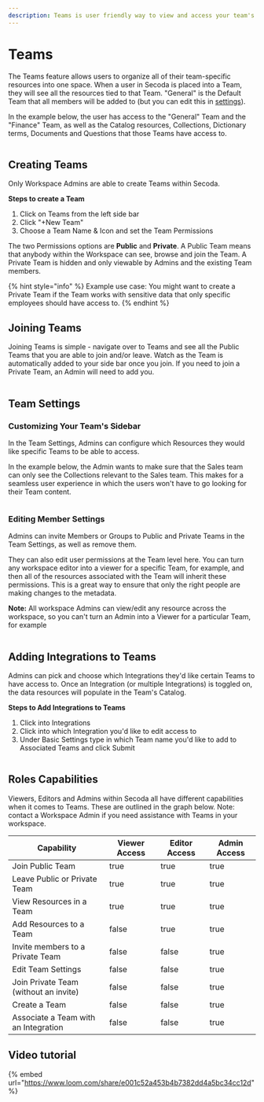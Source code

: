 ```yaml
---
description: Teams is user friendly way to view and access your team's data within Secoda.
---
```


# Teams

The Teams feature allows users to organize all of their team-specific resources into one space. When a user in Secoda is placed into a Team, they will see all the resources tied to that Team. "General" is the Default Team that all members will be added to (but you can edit this in [settings](teams.md#team-settings)).

In the example below, the user has access to the "General" Team and the "Finance" Team, as well as the Catalog resources, Collections, Dictionary terms, Documents and Questions that those Teams have access to.

<figure><img src="https://secoda-public-media-assets.s3.amazonaws.com/Kapture%202023-05-10%20at%2017.10.37.gif" alt=""></figure>

## Creating Teams

Only Workspace Admins are able to create Teams within Secoda.

**Steps to create a Team**

1. Click on Teams from the left side bar
2. Click "+New Team"
3. Choose a Team Name & Icon and set the Team Permissions

The two Permissions options are **Public** and **Private**. A Public Team means that anybody within the Workspace can see, browse and join the Team. A Private Team is hidden and only viewable by Admins and the existing Team members.

{% hint style="info" %}
Example use case: You might want to create a Private Team if the Team works with sensitive data that only specific employees should have access to.
{% endhint %}

## Joining Teams

Joining Teams is simple - navigate over to Teams and see all the Public Teams that you are able to join and/or leave. Watch as the Team is automatically added to your side bar once you join. If you need to join a Private Team, an Admin will need to add you.

<figure><img src="https://secoda-public-media-assets.s3.amazonaws.com/Kapture%202023-05-11%20at%2011.24.38.gif" alt=""></figure>

## Team Settings

### Customizing Your Team's Sidebar

In the Team Settings, Admins can configure which Resources they would like specific Teams to be able to access.

In the example below, the Admin wants to make sure that the Sales team can only see the Collections relevant to the Sales team. This makes for a seamless user experience in which the users won't have to go looking for their Team content.

<figure><img src="https://secoda-public-media-assets.s3.amazonaws.com/Kapture%202023-05-10%20at%2018.00.33.gif" alt=""></figure>

### Editing Member Settings

Admins can invite Members or Groups to Public and Private Teams in the Team Settings, as well as remove them.

They can also edit user permissions at the Team level here. You can turn any workspace editor into a viewer for a specific Team, for example, and then all of the resources associated with the Team will inherit these permissions. This is a great way to ensure that only the right people are making changes to the metadata.

**Note:** All workspace Admins can view/edit any resource across the workspace, so you can't turn an Admin into a Viewer for a particular Team, for example

<figure><img src="https://secoda-public-media-assets.s3.amazonaws.com/Screenshot%202023-05-10%20at%206.07.29%20PM.png" alt=""></figure>

## Adding Integrations to Teams

Admins can pick and choose which Integrations they'd like certain Teams to have access to. Once an Integration (or multiple Integrations) is toggled on, the data resources will populate in the Team's Catalog.

**Steps to Add Integrations to Teams**

1. Click into Integrations
2. Click into which Integration you'd like to edit access to
3. Under Basic Settings type in which Team name you'd like to add to Associated Teams and click Submit

<figure><img src="https://secoda-public-media-assets.s3.amazonaws.com/Kapture%202023-05-11%20at%2011.11.34.gif" alt=""></figure>

## Roles Capabilities

Viewers, Editors and Admins within Secoda all have different capabilities when it comes to Teams. These are outlined in the graph below. Note: contact a Workspace Admin if you need assistance with Teams in your workspace.

<table><thead><tr><th>Capability</th><th data-type="checkbox">Viewer Access</th><th data-type="checkbox">Editor Access</th><th data-type="checkbox">Admin Access</th></tr></thead><tbody><tr><td>Join Public Team</td><td>true</td><td>true</td><td>true</td></tr><tr><td>Leave Public or Private Team</td><td>true</td><td>true</td><td>true</td></tr><tr><td>View Resources in a Team</td><td>true</td><td>true</td><td>true</td></tr><tr><td>Add Resources to a Team</td><td>false</td><td>true</td><td>true</td></tr><tr><td>Invite members to a Private Team</td><td>false</td><td>false</td><td>true</td></tr><tr><td>Edit Team Settings</td><td>false</td><td>false</td><td>true</td></tr><tr><td>Join Private Team (without an invite)</td><td>false</td><td>false</td><td>true</td></tr><tr><td>Create a Team</td><td>false</td><td>false</td><td>true</td></tr><tr><td>Associate a Team with an Integration</td><td>false</td><td>false</td><td>true</td></tr></tbody></table>

## Video tutorial

{% embed url="https://www.loom.com/share/e001c52a453b4b7382dd4a5bc34cc12d" %}
